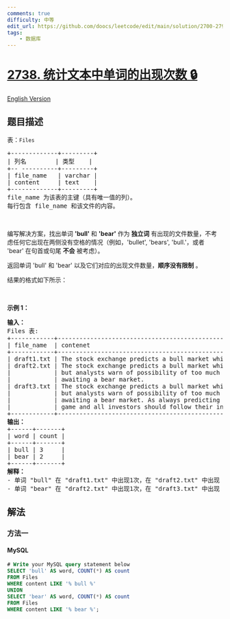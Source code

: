 ```yaml
---
comments: true
difficulty: 中等
edit_url: https://github.com/doocs/leetcode/edit/main/solution/2700-2799/2738.Count%20Occurrences%20in%20Text/README.md
tags:
    - 数据库
---
```


<!-- problem:start -->

# [2738. 统计文本中单词的出现次数 🔒](https://leetcode.cn/problems/count-occurrences-in-text)

[English Version](/solution/2700-2799/2738.Count%20Occurrences%20in%20Text/README_EN.md)

## 题目描述

<!-- description:start -->

<p>表：<font face="monospace"><code>Files</code></font></p>

<pre>
+-------------+---------+
| 列名        | 类型    |
+-- ----------+---------+
| file_name   | varchar |
| content     | text    |
+-------------+---------+
file_name 为该表的主键（具有唯一值的列）。
每行包含 file_name 和该文件的内容。
</pre>

<p>&nbsp;</p>

<p>编写解决方案，找出单词 <strong>'bull' </strong>和 <strong>'bear'</strong> 作为 <strong>独立词</strong> 有出现的文件数量，不考虑任何它出现在两侧没有空格的情况（例如，'bullet',&nbsp;'bears', 'bull.'，或者 'bear'&nbsp;在句首或句尾&nbsp;<strong>不会</strong> 被考虑）。</p>

<p>返回单词 'bull' 和 'bear' 以及它们对应的出现文件数量，<strong>顺序没有限制</strong>&nbsp;。</p>

<p>结果的格式如下所示：</p>

<p>&nbsp;</p>

<p><strong class="example">示例 1：</strong></p>

<pre>
<b>输入：</b>
Files 表:
+------------+----------------------------------------------------------------------------------+
| file_name  | contenet                                                                         | 
+------------+----------------------------------------------------------------------------------+
| draft1.txt | The stock exchange predicts a bull market which would make many investors happy. | 
| draft2.txt | The stock exchange predicts a bull market which would make many investors happy, |
|&nbsp;           | but analysts warn of possibility of too much optimism and that in fact we are    |
|&nbsp;           | awaiting a bear market.                                                          | 
| draft3.txt | The stock exchange predicts a bull market which would make many investors happy, |
|&nbsp;           | but analysts warn of possibility of too much optimism and that in fact we are    |
|&nbsp;           | awaiting a bear market. As always predicting the future market is an uncertain   |
|            | game and all investors should follow their instincts and best practices.         | 
+------------+----------------------------------------------------------------------------------+
<strong>输出：</strong>&nbsp;
+------+-------+
| word | count | &nbsp;
+------+-------+
| bull |&nbsp;3     |&nbsp;
| bear |&nbsp;2     | 
+------+-------+
<b>解释：</b>
- 单词 "bull" 在 "draft1.txt" 中出现1次，在 "draft2.txt" 中出现 1 次，在 "draft3.txt" 中出现 1 次。因此，单词 "bull" 出现在 3 个文件中。
- 单词 "bear" 在 "draft2.txt" 中出现1次，在 "draft3.txt" 中出现 1 次。因此，单词 "bear" 出现在 2 个文件中。</pre>

<!-- description:end -->

## 解法

<!-- solution:start -->

### 方法一

<!-- tabs:start -->

#### MySQL

```sql
# Write your MySQL query statement below
SELECT 'bull' AS word, COUNT(*) AS count
FROM Files
WHERE content LIKE '% bull %'
UNION
SELECT 'bear' AS word, COUNT(*) AS count
FROM Files
WHERE content LIKE '% bear %';
```

<!-- tabs:end -->

<!-- solution:end -->

<!-- problem:end -->
